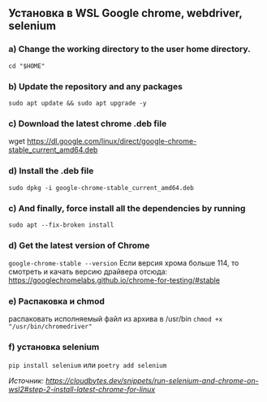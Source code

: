 ## Установка в WSL Google chrome, webdriver, selenium

### a) Change the working directory to the user home directory.
`cd "$HOME"`

### b) Update the repository and any packages
`sudo apt update && sudo apt upgrade -y`

### c) Download the latest chrome .deb file
wget https://dl.google.com/linux/direct/google-chrome-stable_current_amd64.deb

### d) Install the .deb file
`sudo dpkg -i google-chrome-stable_current_amd64.deb`

### c) And finally, force install all the dependencies by running
`sudo apt --fix-broken install`

### d) Get the latest version of Chrome
`google-chrome-stable --version`
Если версия хрома больше 114, то смотреть и качать версию драйвера отсюда: https://googlechromelabs.github.io/chrome-for-testing/#stable

### e) Распаковка и chmod 
распаковать исполняемый файл из архива в /usr/bin
`chmod +x "/usr/bin/chromedriver"`

### f) установка selenium
`pip install selenium` или `poetry add selenium`

*Источник: 
https://cloudbytes.dev/snippets/run-selenium-and-chrome-on-wsl2#step-2-install-latest-chrome-for-linux*


